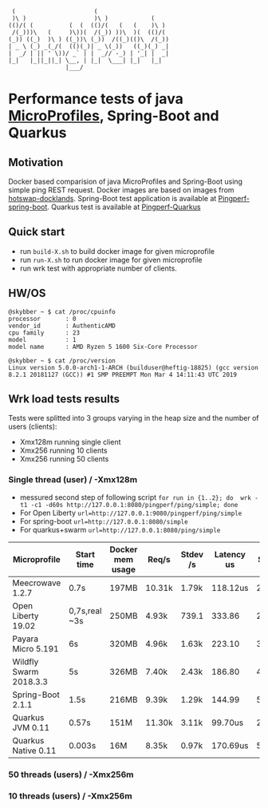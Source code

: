      (                      (
     )\ )                   )\ )            (
    (()/( (          (  (  (()/(   (   (    )\ )
     /(_)))\   (     )\))(  /(_)) ))\  )(  (()/(
    (_)) ((_)  )\ ) ((_))\ (_))  /((_)(()\  /(_))
    | _ \ (_) _(_/(  (()(_)| _ \(_))   ((_)(_) _|
    |  _/ | || ' \))/ _` | |  _// -_) | '_| |  _|
    |_|   |_||_||_| \__, | |_|  \___| |_|   |_|
                    |___/

# Performance tests of java [MicroProfiles](https://microprofile.io/), Spring-Boot and Quarkus

## Motivation

Docker based comparision of java MicroProfiles and Spring-Boot using simple ping REST request. Docker images are based
on images from [hotswap-docklands](https://github.com/HotswapProjects/hotswap-docklands). Spring-Boot test application
is available at [Pingperf-spring-boot](https://github.com/HotswapProjects/pingperf-spring-boot). Quarkus test is available
at [Pingperf-Quarkus](https://github.com/HotswapProjects/pingperf-quarkus)

## Quick start

* run `build-X.sh` to build docker image for given microprofile
* run `run-X.sh` to run docker image for given microprofile
* run wrk test with appropriate number of clients.

## HW/OS
```
@skybber ~ $ cat /proc/cpuinfo
processor       : 0
vendor_id       : AuthenticAMD
cpu family      : 23
model           : 1
model name      : AMD Ryzen 5 1600 Six-Core Processor

@skybber ~ $ cat /proc/version
Linux version 5.0.0-arch1-1-ARCH (builduser@heftig-18825) (gcc version 8.2.1 20181127 (GCC)) #1 SMP PREEMPT Mon Mar 4 14:11:43 UTC 2019
```

## Wrk load tests results

Tests were splitted into 3 groups varying in the heap size and the number of users (clients):

- Xmx128m running single client
- Xmx256 running 10 clients
- Xmx256 running 50 clients

### Single thread (user) / -Xmx128m

* messured second step of following script `for run in {1..2}; do  wrk -t1 -c1 -d60s http://127.0.0.1:8080/pingperf/ping/simple; done`
* For Open Liberty `url=http://127.0.0.1:9080/pingperf/ping/simple`
* For spring-boot `url=http://127.0.0.1:8080/simple`
* For quarkus+swarm `url=http://127.0.0.1:8080/ping/simple`

|Microprofile|Start time|Docker mem usage|Req/s|Stdev /s|Latency us|Stdev us|JAVA_OPTS|
|------------|----------|----------------|-----|--------|----------|--------|---------|
|Meecrowave 1.2.7|0.7s|197MB|10.31k|1.79k|118.12us|280.55us|-Xmx128m|
|Open Liberty 19.02|0,7s,real ~3s|250MB|4.93k|739.1|333.86|2.67ms|-Xmx128m|
|Payara Micro 5.191|6s|320MB|4.96k|1.63k|223.10|332.64us|-Xmx128m --nocluster|
|Wildfly Swarm 2018.3.3|5s|326MB|7.40k|2.43k|186.80|486.31us|-Xmx128m|
|Spring-Boot 2.1.1|1.5s|216MB|9.39k|1.29k|144.99|521.05us|-Xmx128m|
|Quarkus JVM 0.11|0.57s|151M|11.30k|3.11k|99.70us|233.30us|-Xmx128m|
|Quarkus Native 0.11|0.003s|16M|8.35k|0.97k|170.69us|542.13us||

### 50 threads (users) / -Xmx256m

### 10 threads (users) / -Xmx256m

